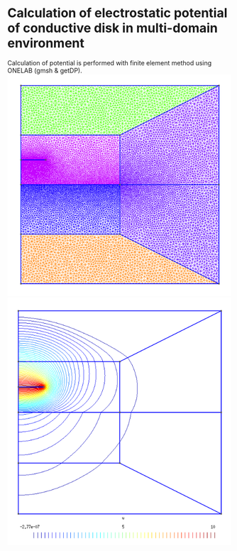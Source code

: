 # Calculation of electrostatic potential of conductive disk in multi-domain environment

Calculation of potential is performed with finite element method using ONELAB (gmsh & getDP).
![Mesh](Demo/Mesh.png?raw=true "Mesh")
![Isolines](Demo/Potential.png?raw=true "Isolines")
